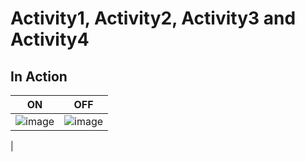 
# Activity1, Activity2, Activity3 and Activity4

## In Action

|ON|OFF|
|:--:|:--:|
| ![image](https://user-images.githubusercontent.com/80737226/116720160-8055f580-a9f9-11eb-88cb-19d14ed1abea.png)  | ![image](https://user-images.githubusercontent.com/80737226/116720293-a085b480-a9f9-11eb-8438-91d6fa645130.png)|
   |

